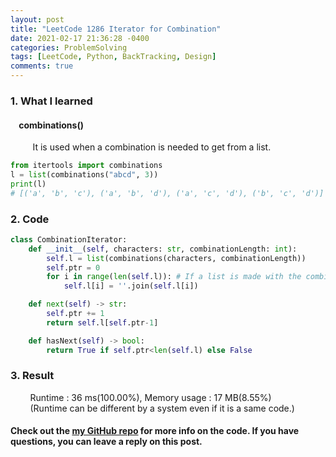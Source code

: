 ```yaml
---
layout: post
title: "LeetCode 1286 Iterator for Combination"
date: 2021-02-17 21:36:28 -0400
categories: ProblemSolving
tags: [LeetCode, Python, BackTracking, Design]
comments: true
---
```


### 1. What I learned
#### &nbsp;&nbsp;&nbsp;&nbsp;combinations()
&nbsp;&nbsp;&nbsp;&nbsp;&nbsp;&nbsp;&nbsp;&nbsp; It is used when a combination is needed to get from a list.   
```python
from itertools import combinations
l = list(combinations("abcd", 3))
print(l)
# [('a', 'b', 'c'), ('a', 'b', 'd'), ('a', 'c', 'd'), ('b', 'c', 'd')]
```

### 2. Code
```python
class CombinationIterator:
    def __init__(self, characters: str, combinationLength: int):
        self.l = list(combinations(characters, combinationLength))
        self.ptr = 0
        for i in range(len(self.l)): # If a list is made with the combination function, each element must be replaced with a word because each element consists of letters connected by ',' rather than words.
            self.l[i] = ''.join(self.l[i])

    def next(self) -> str:
        self.ptr += 1
        return self.l[self.ptr-1]

    def hasNext(self) -> bool:
        return True if self.ptr<len(self.l) else False
```

### 3. Result
&nbsp;&nbsp;&nbsp;&nbsp;&nbsp;&nbsp;&nbsp;&nbsp;Runtime : 36 ms(100.00%), Memory usage : 17 MB(8.55%)  
&nbsp;&nbsp;&nbsp;&nbsp;&nbsp;&nbsp;&nbsp;&nbsp;(Runtime can be different by a system even if it is a same code.)

#### Check out the [my GitHub repo][hyuk-gh] for more info on the code. If you have questions, you can leave a reply on this post.
[hyuk-gh]: https://github.com/dlgur1994/StudyAlgorithms
